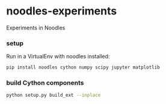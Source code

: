 # noodles-experiments
Experiments in Noodles

### setup
Run in a VirtualEnv with noodles installed:

```bash
pip install noodles cython numpy scipy jupyter matplotlib
```

### build Cython components

```bash
python setup.py build_ext --inplace 
```

